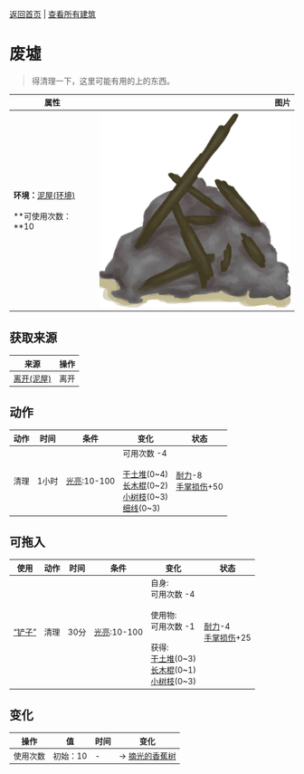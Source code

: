 [返回首页](index.md)   |  [查看所有建筑](building.md)
# 废墟  
> 得清理一下，这里可能有用的上的东西。  
  
  属性  |   图片   
 ----  |  ----:   
 **环境：**[泥屋(环境)](Env_MudHutRuins.md)<br><br>**可使用次数：**10  |  ![](Sprite/Debris.png)   
  
## 获取来源  
来源  |  操作  
----  |  ----  
[离开(泥屋)](MudHutExitRuins.md)  |  离开  
## 动作  
动作  |  时间  |  条件  |  变化  |  状态  
----  |  ----  |  ----  |  ----  |  ----  
清理  |  1小时  |  [光亮](Light.md):10-100  |  可用次数  -4<br><br>[干土堆](DirtPile.md)(0~4)<br>[长木棍](StickLong.md)(0~2)<br>[小树枝](Sticks.md)(0~3)<br>[细线](CordFiber.md)(0~3)  |  [耐力](Stamina.md)-8<br>[手掌损伤](HandDamage.md)+50  
## 可拖入  
使用  |  动作  |  时间  |  条件  |  变化  |  状态  
----  |  ----  |  ----  |  ----  |  ----  |  ----  
[“铲子”](tag_Shovel.md)  |  清理  |  30分  |  [光亮](Light.md):10-100  |  自身:<br>可用次数  -4<br><br>使用物:<br>可用次数  -1<br><br>获得:<br>[干土堆](DirtPile.md)(0~3)<br>[长木棍](StickLong.md)(0~1)<br>[小树枝](Sticks.md)(0~3)<br>  |  [耐力](Stamina.md)-4<br>[手掌损伤](HandDamage.md)+25  
## 变化  
操作  |  值  |  时间  |  变化  
----  |  ----  |  ----  |  ----  
使用次数  |  初始：10  |  -  |  → [摘光的香蕉树](BananaTreeCleared.md)  
